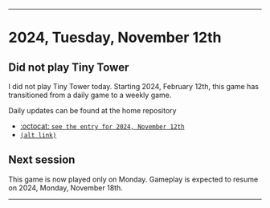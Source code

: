 
***

# 2024, Tuesday, November 12th

## Did not play Tiny Tower

<!-- TODO: For each weekly entry, make sure the date is correct. The day of the week should be modified in 4 places !-->

I did not play Tiny Tower today. Starting 2024, February 12th, this game has transitioned from a daily game to a weekly game.

Daily updates can be found at the home repository

- [:octocat: `see the entry for 2024, November 12th`](https://github.com/seanpm2001/SeansLifeArchive_Images_TinyTower/tree/master/tiny%20tower/2024/11_November/12/) 
- [`(alt link)`](/tiny%20tower/2024/11_November/12/)

## Next session

This game is now played only on Monday. Gameplay is expected to resume on 2024, Monday, November 18th.

***
